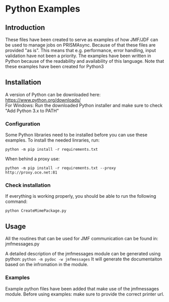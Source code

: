 # Python Examples
## Introduction
These files have been created to serve as examples of how JMF/JDF can be used to manage jobs on PRISMAsync. Because of that these files are provided "as is". This means that e.g. performance, error handling, input validation have not been a priority.  The examples have been written in Python because of the readability and availability of this language. Note that these examples have been created for Python3

## Installation
A version of Python can be downloaded here: https://www.python.org/downloads/   
For Windows: Run the downloaded Python installer and make sure to check "Add Python 3.x to PATH" 

### Configuration
Some Python libraries need to be installed before you can use these examples. To install the needed linraries, run:

```python -m pip install -r requirements.txt```

When behind a proxy use:

```python -m pip install -r requirements.txt --proxy http://proxy.oce.net:81```

### Check installation
If everything is working properly, you should be able to run the following command:

```python CreateMimePackage.py```

## Usage
All the routines that can be used for JMF communication can be found in:
jmfmessages.py 

A detailed description of the jmfmessages module can be generated using python:
```python -m pydoc -w jmfmessages```
It will generate the documentaiton based on the infromation in the module.

### Examples
Example python files have been added that make use of the jmfmessages module. Before using examples: make sure to provide the correct printer url.
